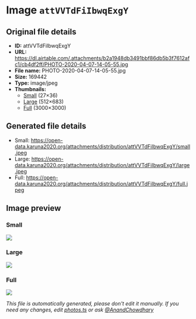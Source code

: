 # Image `attVVTdFiIbwqExgY`

## Original file details

- **ID:** attVVTdFiIbwqExgY
- **URL:** https://dl.airtable.com/.attachments/b2a1948db3491bbf86db5b3f7612afc1/cb4df2ff/PHOTO-2020-04-07-14-05-55.jpg
- **File name:** PHOTO-2020-04-07-14-05-55.jpg
- **Size:** 169442
- **Type:** image/jpeg
- **Thumbnails:**
  - [Small](https://dl.airtable.com/.attachmentThumbnails/62ffecc300af8f6a2bd3a0c43fbe1cdc/8b390482) (27×36)
  - [Large](https://dl.airtable.com/.attachmentThumbnails/d317f331f8e0cb033a0a9678922ba988/b02506d3) (512×683)
  - [Full](https://dl.airtable.com/.attachmentThumbnails/f2eec30201ec44ff5fe965827fe18c53/f42a23f3) (3000×3000)

## Generated file details

- Small: https://open-data.karuna2020.org/attachments/distribution/attVVTdFiIbwqExgY/small.jpeg
- Large: https://open-data.karuna2020.org/attachments/distribution/attVVTdFiIbwqExgY/large.jpeg
- Full: https://open-data.karuna2020.org/attachments/distribution/attVVTdFiIbwqExgY/full.jpeg

## Image preview

### Small

![](https://open-data.karuna2020.org/attachments/distribution/attVVTdFiIbwqExgY/small.jpeg)

### Large

![](https://open-data.karuna2020.org/attachments/distribution/attVVTdFiIbwqExgY/large.jpeg)

### Full

![](https://open-data.karuna2020.org/attachments/distribution/attVVTdFiIbwqExgY/full.jpeg)

_This file is automatically generated, please don't edit it manually. If you need any changes, edit [photos.ts](/photos.ts) or ask [@AnandChowdhary](https://github.com/AnandChowdhary)_


